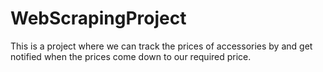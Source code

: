 # WebScrapingProject

This is a project where we can track the prices of accessories by and get notified when the prices come down to our required price.
